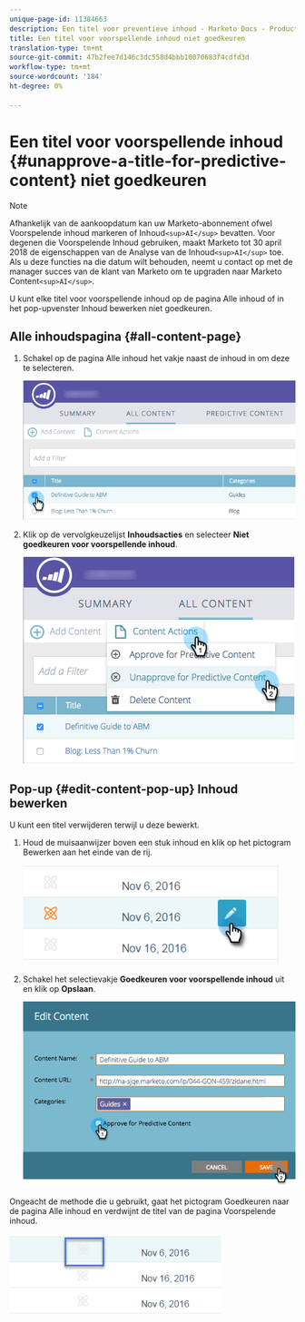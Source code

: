 ```yaml
---
unique-page-id: 11384663
description: Een titel voor preventieve inhoud - Marketo Docs - Productdocumentatie niet goedkeuren
title: Een titel voor voorspellende inhoud niet goedkeuren
translation-type: tm+mt
source-git-commit: 47b2fee7d146c3dc558d4bbb10070683f4cdfd3d
workflow-type: tm+mt
source-wordcount: '184'
ht-degree: 0%

---
```



# Een titel voor voorspellende inhoud {#unapprove-a-title-for-predictive-content} niet goedkeuren

>[!NOTE]
>
>Afhankelijk van de aankoopdatum kan uw Marketo-abonnement ofwel Voorspelende inhoud markeren of Inhoud`<sup>AI</sup>` bevatten. Voor degenen die Voorspelende Inhoud gebruiken, maakt Marketo tot 30 april 2018 de eigenschappen van de Analyse van de Inhoud`<sup>AI</sup>` toe. Als u deze functies na die datum wilt behouden, neemt u contact op met de manager succes van de klant van Marketo om te upgraden naar Marketo Content`<sup>AI</sup>`.

U kunt elke titel voor voorspellende inhoud op de pagina Alle inhoud of in het pop-upvenster Inhoud bewerken niet goedkeuren.

## Alle inhoudspagina {#all-content-page}

1. Schakel op de pagina Alle inhoud het vakje naast de inhoud in om deze te selecteren.

   ![](assets/image2017-10-3-9-3a18-3a38.png)

1. Klik op de vervolgkeuzelijst **Inhoudsacties** en selecteer **Niet goedkeuren voor voorspellende inhoud**.

   ![](assets/image2017-10-3-9-3a19-3a20.png)

## Pop-up {#edit-content-pop-up} Inhoud bewerken

U kunt een titel verwijderen terwijl u deze bewerkt.

1. Houd de muisaanwijzer boven een stuk inhoud en klik op het pictogram Bewerken aan het einde van de rij.

   ![](assets/click-icon-hand.png)

1. Schakel het selectievakje **Goedkeuren voor voorspellende inhoud** uit en klik op **Opslaan**.

   ![](assets/image2017-10-3-9-3a20-3a17.png)

Ongeacht de methode die u gebruikt, gaat het pictogram Goedkeuren naar de pagina Alle inhoud en verdwijnt de titel van de pagina Voorspelende inhoud.

![](assets/unapprove-content-no-icon.png)

